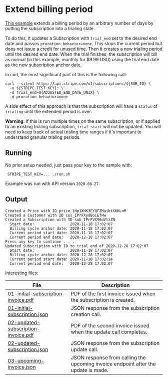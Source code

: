 # Extend billing period

[This example](./run.sh) extends a billing period by an arbitrary number of
days by putting the subscription into a trialing state.

To do this, it updates a Subscription with `trial_end` set to the desired
end date and passes `proration_behavior=none`.  This stops the current period
but does not issue a credit for unused time.  Then it creates a new trialing
period until the desired end date.  When the trial finishes, the subscription
will bill as normal (in this example, monthly for $9.99 USD) using the trial
end date as the new subscription anchor date.

In curl, the most significant part of this is the following call:
```
curl --silent https://api.stripe.com/v1/subscriptions/${SUB_ID} \
  -u ${STRIPE_TEST_KEY}: \
  -d trial_end=${ADJUSTED_END_DATE_UNIX} \
  -d proration_behavior=none
```

A side effect of this approach is that the subscription will have a `status`
of `trialing` until the extended period is over.

**Warning**: If this is run multiple times on the same subscription, or if
applied to an existing trialing subscription, `trial_start` will not be
updated.  You will need to keep track of actual trialing time ranges if it's
important to understand granular trialing periods.

## Running
No prior setup needed, just pass your key to the sample with:

```
 STRIPE_TEST_KEY=... ./run.sh
```

Example was run with API version `2020-08-27`.

## Output
```
Created a Price with ID price_1Hp1XHK3EYQFZMajbtX6HLnM
Created a Customer with ID cus_IPrFXydBoiEfHw
Created a Subscription with ID sub_IPrFVX96dVlzZN
  Start date:                2020-11-18 17:02:07
  Billing cycle anchor date: 2020-11-18 17:02:07
  Current period start date: 2020-11-18 17:02:07
  Current period end date:   2020-12-18 17:02:07
Press any key to continue . . .
Updated Subscription with ID to trial end of 2020-12-28 17:02:07
  Start date:                2020-11-18 17:02:07
  Billing cycle anchor date: 2020-12-28 17:02:07
  Current period start date: 2020-11-18 17:02:14
  Current period end date:   2020-12-28 17:02:07
```

Interesting files:

| File                                                                         | Description                                                                        |
|------------------------------------------------------------------------------|------------------------------------------------------------------------------------|
| [01-initial-subscription-invoice.pdf](./01-initial-subscription-invoice.pdf) | PDF of the first invoice issued when the subscription is created.                  |
| [01-initial-subscription.json](./01-initial-subscription.json)               | JSON response from the subscription creation call.                                 |
| [02-updated-subscription-invoice.pdf](./02-updated-subscription-invoice.pdf) | PDF of the second invoice issued when the update call completes.                   |
| [02-updated-subscription.json](./02-updated-subscription.json)               | JSON response from the subscription update call.                                   |
| [03-upcoming-invoice.json](./03-upcoming-invoice.json)                       | JSON response from calling the upcoming invoice endpoint after the update is made. |

